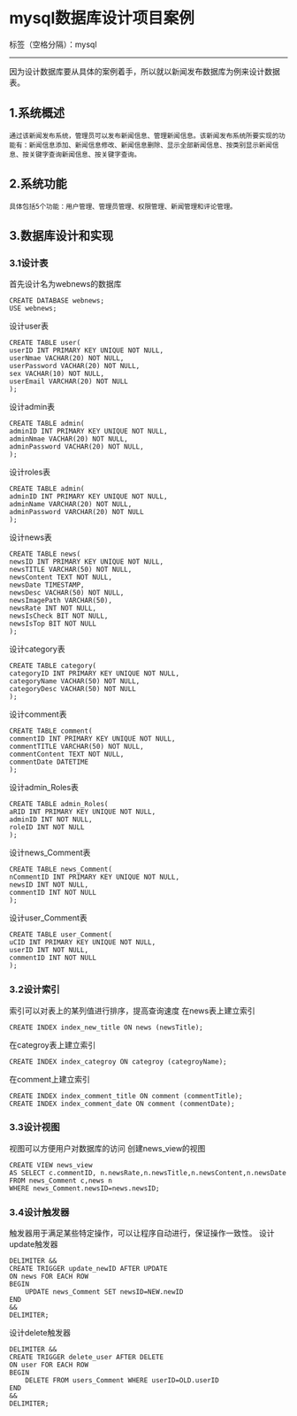 # mysql数据库设计项目案例

标签（空格分隔）：mysql

---

因为设计数据库要从具体的案例着手，所以就以新闻发布数据库为例来设计数据表。
## 1.系统概述
    通过该新闻发布系统，管理员可以发布新闻信息、管理新闻信息。该新闻发布系统所要实现的功能有：新闻信息添加、新闻信息修改、新闻信息删除、显示全部新闻信息、按类别显示新闻信息、按关键字查询新闻信息、按关键字查询。

## 2.系统功能
    具体包括5个功能：用户管理、管理员管理、权限管理、新闻管理和评论管理。
## 3.数据库设计和实现
### 3.1设计表
首先设计名为webnews的数据库
```mysql
CREATE DATABASE webnews;
USE webnews;
```
设计user表
```mysql
CREATE TABLE user(
userID INT PRIMARY KEY UNIQUE NOT NULL,
userNmae VACHAR(20) NOT NULL,
userPassword VACHAR(20) NOT NULL,
sex VACHAR(10) NOT NULL,
userEmail VARCHAR(20) NOT NULL
);
```
设计admin表
```
CREATE TABLE admin(
adminID INT PRIMARY KEY UNIQUE NOT NULL,
adminNmae VACHAR(20) NOT NULL,
adminPassword VACHAR(20) NOT NULL,
);
```

设计roles表
```
CREATE TABLE admin(
adminID INT PRIMARY KEY UNIQUE NOT NULL,
adminName VARCHAR(20) NOT NULL,
adminPassword VARCHAR(20) NOT NULL
);
```

设计news表
```
CREATE TABLE news(
newsID INT PRIMARY KEY UNIQUE NOT NULL,
newsTITLE VARCHAR(50) NOT NULL,
newsContent TEXT NOT NULL,
newsDate TIMESTAMP,
newsDesc VACHAR(50) NOT NULL,
newsImagePath VARCHAR(50),
newsRate INT NOT NULL,
newsIsCheck BIT NOT NULL,
newsIsTop BIT NOT NULL
);
```

设计category表
```
CREATE TABLE category(
categoryID INT PRIMARY KEY UNIQUE NOT NULL,
categoryName VACHAR(50) NOT NULL,
categoryDesc VACHAR(50) NOT NULL
);
```

设计comment表
```
CREATE TABLE comment(
commentID INT PRIMARY KEY UNIQUE NOT NULL,
commentTITLE VARCHAR(50) NOT NULL,
commentContent TEXT NOT NULL,
commentDate DATETIME
);
```

设计admin_Roles表
```
CREATE TABLE admin_Roles(
aRID INT PRIMARY KEY UNIQUE NOT NULL,
adminID INT NOT NULL,
roleID INT NOT NULL
);
```

设计news_Comment表
```
CREATE TABLE news_Comment(
nCommentID INT PRIMARY KEY UNIQUE NOT NULL,
newsID INT NOT NULL,
commentID INT NOT NULL
);
```

设计user_Comment表
```
CREATE TABLE user_Comment(
uCID INT PRIMARY KEY UNIQUE NOT NULL,
userID INT NOT NULL,
commentID INT NOT NULL
);
```
### 3.2设计索引
索引可以对表上的某列值进行排序，提高查询速度
在news表上建立索引
```
CREATE INDEX index_new_title ON news (newsTitle);
```

在categroy表上建立索引
```
CREATE INDEX index_categroy ON categroy (categroyName);
```

在comment上建立索引
```
CREATE INDEX index_comment_title ON comment (commentTitle);
CREATE INDEX index_comment_date ON comment (commentDate);
```

### 3.3设计视图
视图可以方便用户对数据库的访问
创建news_view的视图
```
CREATE VIEW news_view
AS SELECT c.commentID, n.newsRate,n.newsTitle,n.newsContent,n.newsDate
FROM news_Comment c,news n
WHERE news_Comment.newsID=news.newsID;
```

### 3.4设计触发器
触发器用于满足某些特定操作，可以让程序自动进行，保证操作一致性。
设计update触发器

```
DELIMITER && 
CREATE TRIGGER update_newID AFTER UPDATE 
ON news FOR EACH ROW 
BEGIN 
    UPDATE news_Comment SET newsID=NEW.newID
END
&&
DELIMITER;
```

设计delete触发器
```
DELIMITER && 
CREATE TRIGGER delete_user AFTER DELETE 
ON user FOR EACH ROW 
BEGIN 
    DELETE FROM users_Comment WHERE userID=OLD.userID
END
&&
DELIMITER;
```


